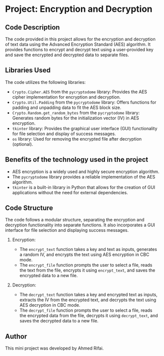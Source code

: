 # Project: Encryption and Decryption

## Code Description
The code provided in this project allows for the encryption and decryption of text data using the Advanced Encryption Standard (AES) algorithm. It provides functions to encrypt and decrypt text using a user-provided key and save the encrypted and decrypted data to separate files.

## Libraries Used
The code utilizes the following libraries:
- `Crypto.Cipher.AES` from the `pycryptodome` library: Provides the AES cipher implementation for encryption and decryption.
- `Crypto.Util.Padding` from the `pycryptodome` library: Offers functions for padding and unpadding data to fit the AES block size.
- `Crypto.Random.get_random_bytes` from the `pycryptodome` library: Generates random bytes for the initialization vector (IV) in AES encryption.
- `tkinter` library: Provides the graphical user interface (GUI) functionality for file selection and display of success messages.
- `os` library: Used for removing the encrypted file after decryption (optional).

## Benefits of the technology used in the project
- AES encryption is a widely used and highly secure encryption algorithm.
- The `pycryptodome` library provides a reliable implementation of the AES algorithm.
- `tkinter` is a built-in library in Python that allows for the creation of GUI applications without the need for external dependencies.

## Code Structure
The code follows a modular structure, separating the encryption and decryption functionality into separate functions. It also incorporates a GUI interface for file selection and displaying success messages.

1. Encryption:
   - The `encrypt_text` function takes a key and text as inputs, generates a random IV, and encrypts the text using AES encryption in CBC mode.
   - The `encrypt_file` function prompts the user to select a file, reads the text from the file, encrypts it using `encrypt_text`, and saves the encrypted data to a new file.

2. Decryption:
   - The `decrypt_text` function takes a key and encrypted text as inputs, extracts the IV from the encrypted text, and decrypts the text using AES decryption in CBC mode.
   - The `decrypt_file` function prompts the user to select a file, reads the encrypted data from the file, decrypts it using `decrypt_text`, and saves the decrypted data to a new file.

## Author
This mini project was developed by Ahmed Rifai.
